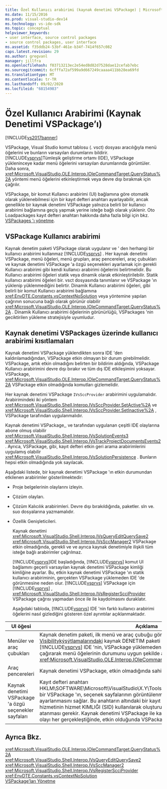 ```yaml
---
title: Özel Kullanıcı arabirimi (kaynak denetimi VSPackage) | Microsoft Docs
ms.date: 11/15/2016
ms.prod: visual-studio-dev14
ms.technology: vs-ide-sdk
ms.topic: conceptual
helpviewer_keywords:
- user interface, source control packages
- source control packages, user interface
ms.assetid: f35ddb24-53bf-461e-b34f-7414f657c082
caps.latest.revision: 29
ms.author: gregvanl
manager: jillfra
ms.openlocfilehash: f03713213ec2e54ed8d82d7528dae12cefab7ebc
ms.sourcegitcommit: 6cfffa72af599a9d667249caaaa411bb28ea69fd
ms.translationtype: MT
ms.contentlocale: tr-TR
ms.lasthandoff: 09/02/2020
ms.locfileid: "68154983"
---
```

# <a name="custom-user-interface-source-control-vspackage"></a>Özel Kullanıcı Arabirimi (Kaynak Denetimi VSPackage’ı)
[!INCLUDE[vs2017banner](../../includes/vs2017banner.md)]

VSPackage, Visual Studio komut tablosu (. vsct) dosyası aracılığıyla menü öğelerini ve bunların varsayılan durumlarını bildirir. [!INCLUDE[vsprvs](../../includes/vsprvs-md.md)]Tümleşik geliştirme ortamı (IDE), VSPackage yükleninceye kadar menü öğelerini varsayılan durumlarında görüntüler. Daha sonra, <xref:Microsoft.VisualStudio.OLE.Interop.IOleCommandTarget.QueryStatus%2A> yöntemi menü öğelerini etkinleştirmek veya devre dışı bırakmak için çağrılır.  
  
 VSPackage, bir komut Kullanıcı arabirimi (UI) bağlamına göre otomatik olarak yüklenebilmesi için bir kayıt defteri anahtarı ayarlayabilir, ancak genellikle bir kaynak denetimi VSPackage yalnızca belirli bir kullanıcı arabirimi bağlamına geçiş yapmak yerine isteğe bağlı olarak yüklenir. Oto Loadpackages kayıt defteri anahtarı hakkında daha fazla bilgi için bkz. [VSPackages 'ı yönetme](../../extensibility/managing-vspackages.md).  
  
## <a name="vspackage-ui"></a>VSPackage Kullanıcı arabirimi  
 Kaynak denetim paketi VSPackage olarak uygulanır ve ' den herhangi bir kullanıcı arabirimi kullanmaz [!INCLUDE[vsprvs](../../includes/vsprvs-md.md)] . Her kaynak denetimi VSPackage, menü öğeleri, menü grupları, araç pencereleri, araç çubukları ve kaynak denetimi VSPackage 'a özgü seçenekleri ayarlamak için gerekli Kullanıcı arabirimi gibi kendi kullanıcı arabirimi öğelerini belirtmelidir. Bu Kullanıcı arabirimi öğeleri statik veya dinamik olarak etkinleştirilebilir. Statik kullanıcı arabirimi öğeleri bir. vsct dosyasında tanımlanır ve VSPackage 'ın yüklenip yüklenmediğini belirtir. Dinamik Kullanıcı arabirimi öğeleri, gibi belirli bir komut Kullanıcı arabirimi bağlamına <xref:EnvDTE.Constants.vsContextNoSolution> veya yöntemine yapılan çağrının sonucuna bağlı olarak görünür olabilir <xref:Microsoft.VisualStudio.OLE.Interop.IOleCommandTarget.QueryStatus%2A> . Dinamik Kullanıcı arabirimi öğelerinin görünürlüğü, VSPackages 'nin geciktirilen yükleme stratejisiyle uyumludur.  
  
## <a name="ui-constraints-on-source-control-vspackages"></a>Kaynak denetimi VSPackages üzerinde kullanıcı arabirimi kısıtlamaları  
 Kaynak denetimi VSPackage yüklendikten sonra IDE 'den kaldırılamadığından, VSPackage etkin olmayan bir durum girebilmelidir. VSPackage, artık etkin olmadığını belirten bir bildirim aldığında, VSPackage Kullanıcı arabirimini devre dışı bırakır ve tüm dış IDE etkileşimini yoksayar. VSPackage, <xref:Microsoft.VisualStudio.OLE.Interop.IOleCommandTarget.QueryStatus%2A> VSPackage etkin olmadığında komutları gizlemelidir.  
  
 Her kaynak denetimi VSPackage `IVsSccProvider` arabirimini uygulamalıdır. Arabirimindeki iki yöntem <xref:Microsoft.VisualStudio.Shell.Interop.IVsSccProvider.SetActive%2A> ve <xref:Microsoft.VisualStudio.Shell.Interop.IVsSccProvider.SetInactive%2A> , VSPackage tarafından uygulanmalıdır.  
  
 Kaynak denetimi VSPackage,, ve tarafından uygulanan çeşitli IDE olaylarına abone olmuş olabilir <xref:Microsoft.VisualStudio.Shell.Interop.IVsSolutionEvents3> <xref:Microsoft.VisualStudio.Shell.Interop.IVsTrackProjectDocumentsEvents2> . Ayrıca, VSPackage, gibi, kayıt defteri etkin geri arama arabirimlerini uygulamış olabilir <xref:Microsoft.VisualStudio.Shell.Interop.IVsSolutionPersistence> . Bunların hepsi etkin olmadığında yok sayılacak.  
  
 Aşağıdaki listede, bir kaynak denetimi VSPackage 'ın etkin durumundan etkilenen arabirimler gösterilmektedir:  
  
- Proje belgelerinin olaylarını izleyin.  
  
- Çözüm olayları.  
  
- Çözüm Kalıcılık arabirimleri. Devre dışı bırakıldığında, paketler. sln ve. suo dosyalarına yazmamalıdır.  
  
- Özellik Genişleticileri.  
  
  Kaynak denetimi <xref:Microsoft.VisualStudio.Shell.Interop.IVsQueryEditQuerySave2> <xref:Microsoft.VisualStudio.Shell.Interop.IVsSccManager2> VSPackage etkin olmadığında, gerekli ve ve ayrıca kaynak denetimiyle ilişkili tüm isteğe bağlı arabirimler çağrılmaz.  
  
  [!INCLUDE[vsprvs](../../includes/vsprvs-md.md)]IDE başladığında, [!INCLUDE[vsprvs](../../includes/vsprvs-md.md)] komut UI bağlamını geçerli varsayılan kaynak denetimi VSPackage kimliği kimliğine ayarlar. Bu, etkin kaynak denetimi VSPackage 'ın statik kullanıcı arabiriminin, gerçekten VSPackage yüklemeden IDE 'de görünmesine neden olur. [!INCLUDE[vsprvs](../../includes/vsprvs-md.md)] VSPackage için [!INCLUDE[vsprvs](../../includes/vsprvs-md.md)] , <xref:Microsoft.VisualStudio.Shell.Interop.IVsRegisterScciProvider> VSPackage çağrısı yapmadan önce ile ile kaydolmasını duraklatır.  
  
  Aşağıdaki tabloda, [!INCLUDE[vsprvs](../../includes/vsprvs-md.md)] IDE 'nin farklı kullanıcı arabirimi öğelerini nasıl gizlediğini gösteren özel ayrıntılar açıklanmaktadır.  
  
|UI öğesi|Açıklama|  
|-------------|-----------------|  
|Menüler ve araç çubukları|Kaynak denetim paketi, ilk menü ve araç çubuğu görünürlük durumlarını,. vsct dosyasının [Visibilitykýsýtlamalarındaki](../../extensibility/visibilityconstraints-element.md) kaynak DENETIM paketi kimliğine ayarlamış olmalıdır. Bu, [!INCLUDE[vsprvs](../../includes/vsprvs-md.md)] IDE 'nin, VSPackage yüklemeden ve yönteminin bir uygulamasını çağırarak menü öğelerinin durumunu uygun şekilde ayarlanmasını sağlar <xref:Microsoft.VisualStudio.OLE.Interop.IOleCommandTarget.QueryStatus%2A> .|  
|Araç pencereleri|Kaynak denetimi VSPackage, etkin olmadığında sahip olduğu tüm araç pencerelerini gizler.|  
|Kaynak denetimi VSPackage 'a özgü seçenekler sayfaları|Kayıt defteri anahtarı HKLM\SOFTWARE\Microsoft\VisualStudio\X.Y\ToolsOptionsPages\VisibilityCmdUIContexts, bir VSPackage 'ın, seçenek sayfalarının görüntülenmesini gerektirdiği bağlamların ayarlanmasını sağlar. Bu anahtarın altındaki bir kayıt defteri girişinin, kaynak denetimi hizmetinin hizmet KIMLIĞI (SID) kullanılarak oluşturulması ve DWORD değeri 1 olarak atanması gerekir. Kaynak denetimi VSPackage ile kayıtlı bir bağlamda bir kullanıcı arabirimi olayı her gerçekleştiğinde, etkin olduğunda VSPackage çağrılır.|  
  
## <a name="see-also"></a>Ayrıca Bkz.  
 <xref:Microsoft.VisualStudio.OLE.Interop.IOleCommandTarget.QueryStatus%2A>   
 <xref:Microsoft.VisualStudio.Shell.Interop.IVsQueryEditQuerySave2>   
 <xref:Microsoft.VisualStudio.Shell.Interop.IVsSccManager2>   
 <xref:Microsoft.VisualStudio.Shell.Interop.IVsRegisterScciProvider>   
 <xref:EnvDTE.Constants.vsContextNoSolution>   
 [VSPackage’ları Yönetme](../../extensibility/managing-vspackages.md)
